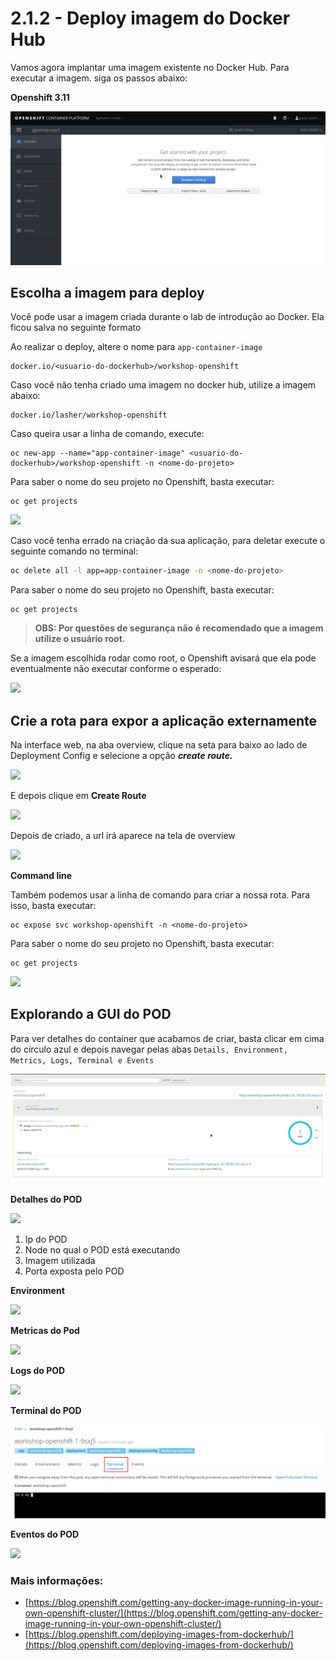 # 2.1.2 - Deploy imagem do Docker Hub

Vamos agora implantar uma imagem existente no Docker Hub. Para executar a imagem. siga os passos abaixo:

**Openshift 3.11**

![](https://raw.githubusercontent.com/guaxinim/test-drive-openshift/master/gitbook/assets/deployimage.gif)

## Escolha a imagem para deploy

Você pode usar a imagem criada durante o lab de introdução ao Docker. Ela ficou salva no seguinte formato

Ao realizar o deploy, altere o nome para `app-container-image`

```text
docker.io/<usuario-do-dockerhub>/workshop-openshift
```
Caso você não tenha criado uma imagem no docker hub, utilize a imagem abaixo:

```text
docker.io/lasher/workshop-openshift
```

Caso queira usar a linha de comando, execute:

```text
oc new-app --name="app-container-image" <usuario-do-dockerhub>/workshop-openshift -n <nome-do-projeto>
```

Para saber o nome do seu projeto no Openshift, basta executar:

```text
oc get projects
```

![](https://raw.githubusercontent.com/guaxinim/test-drive-openshift/master/gitbook/assets/console-image-deploy.gif)

Caso você tenha errado na criação da sua aplicação, para deletar execute o seguinte comando no terminal:

```bash
oc delete all -l app=app-container-image -n <nome-do-projeto>
```
Para saber o nome do seu projeto no Openshift, basta executar:

```text
oc get projects
```

> **OBS: Por questões de segurança não é recomendado que a imagem utilize o usuário root.**

Se a imagem escolhida rodar como root, o Openshift avisará que ela pode eventualmente não executar conforme o esperado:

![](https://raw.githubusercontent.com/guaxinim/test-drive-openshift/master/gitbook/assets/gogs.gif)


## Crie a rota para expor a aplicação externamente

Na interface web, na aba overview, clique na seta para baixo ao lado de Deployment Config e selecione a opção _**create route.**_

![](https://raw.githubusercontent.com/guaxinim/test-drive-openshift/master/gitbook/assets/create-route.png)

E depois clique em **Create Route**

![](https://raw.githubusercontent.com/guaxinim/test-drive-openshift/master/gitbook/assets/create-route2.png)

Depois de criado, a url irá aparece na tela de overview

![](https://raw.githubusercontent.com/guaxinim/test-drive-openshift/master/gitbook/assets/access-route.png)

**Command line**

Também podemos usar a linha de comando para criar a nossa rota. Para isso, basta executar:

```text
oc expose svc workshop-openshift -n <nome-do-projeto>
```
Para saber o nome do seu projeto no Openshift, basta executar:

```text
oc get projects
```

![](https://raw.githubusercontent.com/guaxinim/test-drive-openshift/master/gitbook/assets/expose-svc.gif)

## Explorando a GUI do POD

Para ver detalhes do container que acabamos de criar, basta clicar em cima do circulo azul e depois navegar pelas abas `Details, Environment, Metrics, Logs, Terminal e Events`

![](https://raw.githubusercontent.com/guaxinim/test-drive-openshift/master/gitbook/assets/overview.gif)

**Detalhes do POD**

![](https://raw.githubusercontent.com/guaxinim/test-drive-openshift/master/gitbook/assets/pod-details.png)

1. Ip do POD
2. Node no qual o POD está executando
3. Imagem utilizada
4. Porta exposta pelo POD

**Environment**

![](https://raw.githubusercontent.com/guaxinim/test-drive-openshift/master/gitbook/assets/pod-environment.png)

**Metricas do Pod**

![](https://raw.githubusercontent.com/guaxinim/test-drive-openshift/master/gitbook/assets/pod-metrics.png)

**Logs do POD**

![](https://raw.githubusercontent.com/guaxinim/test-drive-openshift/master/gitbook/assets/pod-logs.png)

**Terminal do POD**

![](https://raw.githubusercontent.com/guaxinim/test-drive-openshift/master/gitbook/assets/selection_232.png)

**Eventos do POD**

![](https://raw.githubusercontent.com/guaxinim/test-drive-openshift/master/gitbook/assets/selection_233-1.png)

### Mais informações:[ ](https://blog.openshift.com/deploying-images-from-dockerhub/)

* [https://blog.openshift.com/getting-any-docker-image-running-in-your-own-openshift-cluster/](https://blog.openshift.com/getting-any-docker-image-running-in-your-own-openshift-cluster/)
* [https://blog.openshift.com/deploying-images-from-dockerhub/](https://blog.openshift.com/deploying-images-from-dockerhub/)



